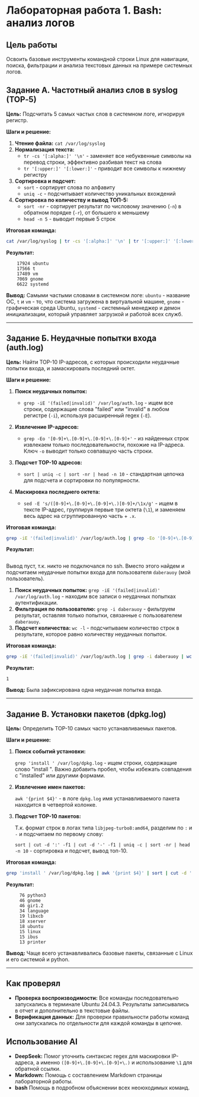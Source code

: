 # Лабораторная работа 1. Bash: анализ логов

## Цель работы
Освоить базовые инструменты командной строки Linux для навигации, поиска, фильтрации и анализа текстовых данных на примере системных логов.

## Задание A. Частотный анализ слов в syslog (TOP‑5)

**Цель:** Подсчитать 5 самых частых слов в системном логе, игнорируя регистр.

**Шаги и решение:**
1.  **Чтение файла:** `cat /var/log/syslog`
2.  **Нормализация текста:** 
    *   `tr -cs '[:alpha:]' '\n'` - заменяет все небуквенные символы на перевод строки, эффективно разбивая текст на слова
    *   `tr '[:upper:]' '[:lower:]'` - приводит все символы к нижнему регистру
3.  **Сортировка и подсчет:** 
    *   `sort` - сортирует слова по алфавиту
    *   `uniq -c` - подсчитывает количество уникальных вхождений
4.  **Сортировка по количеству и вывод ТОП-5:**
    *   `sort -nr` - сортирует результат по числовому значению (`-n`) в обратном порядке (`-r`), от большего к меньшему
    *   `head -n 5` - выводит первые 5 строк

**Итоговая команда:**
```bash
cat /var/log/syslog | tr -cs '[:alpha:]' '\n' | tr '[:upper:]' '[:lower:]' | sort | uniq -c | sort -nr | head -n 5
```

**Результат:**
```
    17924 ubuntu
    17566 t
    17489 vm
    7069 gnome
    6622 systemd
```
**Вывод:** 
Самыми частыми словами в системном логе: `ubuntu` - название ОС, `t` и `vm` - то, что система загружена в виртуальной машине, `gnome` - графическая среда Ubuntu, `systemd` - системный менеджер и демон инициализации, который управляет загрузкой и работой всех служб.

---

## Задание Б. Неудачные попытки входа (auth.log)

**Цель:** Найти TOP-10 IP-адресов, с которых происходили неудачные попытки входа, и замаскировать последний октет.

**Шаги и решение:**

1.  **Поиск неудачных попыток:**
    *   `grep -iE '(failed|invalid)' /var/log/auth.log` - ищем все строки, содержащие слова "failed" или "invalid" в любом регистре (`-i`), используя расширенный regex (`-E`).

2.  **Извлечение IP-адресов:**
    *   `grep -Eo '[0-9]+\.[0-9]+\.[0-9]+\.[0-9]+'` - из найденных строк извлекаем только последовательности, похожие на IP-адреса. Ключ `-o` выводит только совпавшую часть строки.

3.  **Подсчет TOP-10 адресов:**
    *   `sort | uniq -c | sort -nr | head -n 10` - стандартная цепочка для подсчета и сортировки по популярности.

4.  **Маскировка последнего октета:**
    *   `sed -E 's/([0-9]+\.[0-9]+\.[0-9]+\.)[0-9]+/\1x/g'` - ищем в тексте IP-адрес, группируя первые три октета (`\1`), и заменяем весь адрес на сгруппированную часть + `.x`.

**Итоговая команда:**
```bash
grep -iE '(failed|invalid)' /var/log/auth.log | grep -Eo '[0-9]+\.[0-9]+\.[0-9]+\.[0-9]+' | sort | uniq -c | sort -nr | head -n 10 | sed -E 's/([0-9]+\.[0-9]+\.[0-9]+\.)[0-9]+/\1x/g'
```

**Результат:**
``` 
```
Вывод пуст, т.к. никто не подключался по ssh. Вместо этого найдем и подсчитаем неудачные попытки входа для пользователя `daberauoy` (мой пользователь).

1.  **Поиск неудачных попыток:** `grep -iE '(failed|invalid)' /var/log/auth.log` - находим все записи о неудачных попытках аутентификации.
2.  **Фильтрация по пользователю:** `grep -i daberauoy` - фильтруем результат, оставляя только попытки, связанные с пользователем `daberauoy`.
3.  **Подсчет количества:** `wc -l` - подсчитываем количество строк в результате, которое равно количеству неудачных попыток.

**Итоговая команда:**
```bash
grep -iE '(failed|invalid)' /var/log/auth.log | grep -i daberauoy | wc -l
```
**Результат:**
``` 
1
```

**Вывод:** Была зафиксирована одна неудачная попытка входа.

---

## Задание В. Установки пакетов (dpkg.log)

**Цель:** Определить TOP-10 самых часто устанавливаемых пакетов.

**Шаги и решение:**

1.  **Поиск событий установки:**
    
    `grep 'install ' /var/log/dpkg.log` - ищем строки, содержащие слово "install ". Важно добавить пробел, чтобы избежать совпадения с "installed" или другими формами.

2.  **Извлечение имен пакетов:**
    
    `awk '{print $4}'` - в логе `dpkg.log` имя устанавливаемого пакета находится в четвертой колонке.

3.  **Подсчет TOP-10 пакетов:**

    Т.к. формат строк в логах типа `libjpeg-turbo8:amd64`, разделим по `:` и `-` и подсчитаем по первому слову:
    
    `sort | cut -d ':' -f1 | cut -d '-' -f1 | uniq -c | sort -nr | head -n 10` - сортировка и подсчет, вывод топ-10.

**Итоговая команда:**
```bash
grep 'install ' /var/log/dpkg.log | awk '{print $4}' | sort | cut -d ':' -f1 | cut -d '-' -f1 | uniq -c | sort -nr | head -n 10
```

**Результат:**
```
     76 python3
     46 gnome
     46 gir1.2
     34 language
     19 libxcb
     18 xserver
     18 ubuntu
     15 linux
     15 ibus
     13 printer
```
**Вывод:** Чаще всего устанавливались базовые пакеты, связанные с Linux и его системой и python.

---

## Как проверял
*   **Проверка воспроизводимости:** Все команды последовательно запускались в терминале Ubuntu 24.04.3. Результаты записывались в отчет и дополнительно в текстовые файлы.
*   **Верификация данных:** Для проверки правильности работы команд они запускались по отдельности для каждой команды в цепочке.

## Использование AI
*   **DeepSeek:** Помог уточнить синтаксис regex для маскировки IP-адреса, а именно `([0-9]+\.[0-9]+\.[0-9]+\.)` и использование `\1` для обратной ссылки.
*   **Markdown:** Помощь с составлением Markdown страницы лабораторной работы.
*   **bash** Помощь в подробном объяснении всех неоюходимых команд.